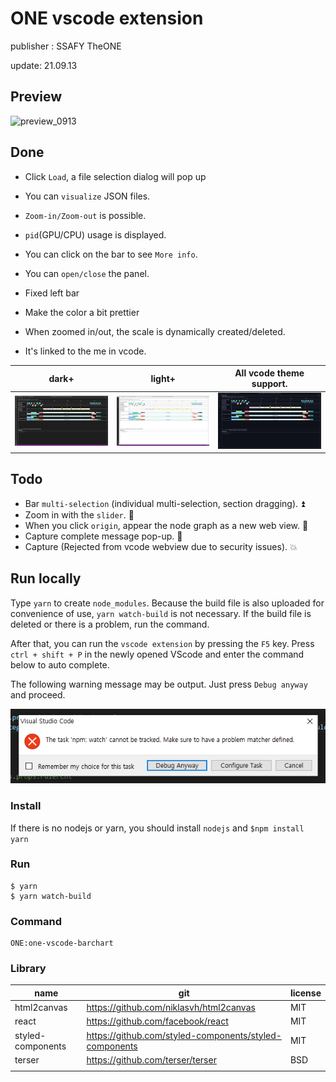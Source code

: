 # ONE vscode extension

publisher : SSAFY TheONE

update: 21.09.13



## Preview

![preview_0913](README.assets/preview_0913.gif)



## Done

- Click `Load`, a file selection dialog will pop up
- You can `visualize` JSON files.
- `Zoom-in/Zoom-out` is possible.
- `pid`(GPU/CPU) usage is displayed.
- You can click on the bar to see `More info`.
- You can `open/close`  the panel.
- Fixed left bar
- Make the color a bit prettier

- When zoomed in/out, the scale is dynamically created/deleted.

- It's linked to the me in vcode.

| dark+                           | light+                            | All vcode theme support.      |
| ------------------------------- | --------------------------------- | ----------------------------- |
| ![dark](README.assets/dark.PNG) | ![light](README.assets/light.PNG) | ![etc](README.assets/etc.PNG) |



## Todo

- Bar `multi-selection` (individual multi-selection, section dragging). ⏫
- Zoom in with the `slider`. 🔼
- When you click `origin`, appear the node graph as a new web view. 🔼
- Capture complete message pop-up. 🔽
- Capture (Rejected from vcode webview due to security issues). 💥





## Run locally

Type `yarn` to create `node_modules`. Because the build file is also uploaded for convenience of use, `yarn watch-build` is not necessary. If the build file is deleted or there is a problem, run the command.

After that, you can run the `vscode extension` by pressing the `F5` key. Press `ctrl + shift + P` in the newly opened VScode and enter the command below to auto complete.

The following warning message may be output. Just press `Debug anyway` and proceed.

![image-20210907140731033](README.assets/image-20210907140731033.png)



### Install

If there is no nodejs or yarn, you should install `nodejs` and `$npm install yarn`



### Run

```
$ yarn
$ yarn watch-build
```



### Command

```
ONE:one-vscode-barchart
```



### Library

| name              | git                                                    | license |
| ----------------- | ------------------------------------------------------ | ------- |
| html2canvas       | https://github.com/niklasvh/html2canvas                | MIT     |
| react             | https://github.com/facebook/react                      | MIT     |
| styled-components | https://github.com/styled-components/styled-components | MIT     |
| terser            | https://github.com/terser/terser                       | BSD     |
|                   |                                                        |         |

